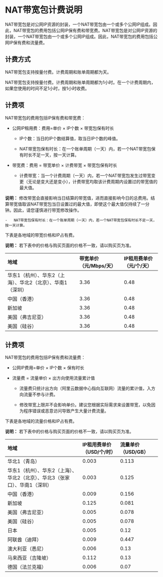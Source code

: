 # NAT带宽包计费说明

NAT带宽包是对公网IP资源的封装，一个NAT带宽包由一个或多个公网IP组成。因此，NAT带宽包的费用包括公网IP保有费和带宽费。NAT带宽包是对公网IP资源的封装，一个NAT带宽包由一个或多个公网IP组成。因此，NAT带宽包的费用包括公网IP保有费和流量费。

## 计费方式

NAT带宽包支持按量付费。计费周期和账单周期都为天。

NAT带宽包支持按量付费。计费周期和账单周期都为1小时。在一个计费周期内，如果您使用的时间不足1小时，按1小时收费。

## 计费项

NAT带宽包的费用包括IP保有费和带宽费：

-   公网IP租用费：费用=单价 × IP个数 × 带宽包保有时长

    -   IP个数：当日的IP个数结算值，取当日IP个数的峰值。

    -   NAT带宽包保有时长：在一个账单周期（一天）内，若一个NAT带宽包保有时长不足一天，按一天计算。

-   带宽费：费用 = 带宽单价 × 计费带宽 × 带宽包保有时长

    -   计费带宽：当一个计费周期（一天）内，若一个NAT带宽包发生过带宽变更（无论是变大还是变小），计费带宽均取该计费周期内设置过的带宽值的最大值。

**说明：** 修改带宽会直接影响当日结算的带宽值，进而直接影响今日的总费用。结算带宽值取该NAT带宽包当日设置过的最大值，即使这个最大值仅持续了一分钟。因此，请您谨慎进行带宽修改操作。

    -   NAT带宽包保有时长：在一个账单周期（一天）内，若一个NAT带宽包保有时长不足一天，按一天计算。


下表是各地域的带宽价格和IP占有费。

**说明：** 若下表中的价格与购买页面的价格不一致，请以购买页为准。

|地域|带宽单价（元/Mbps/天）|IP租用费单价（元/个/天）|
|:-|:-------------|:-------------|
|华东1（杭州）、华东2（上海）、华北2（北京）、华南1（深圳）|3.36|0.48|
|中国（香港）|3.36|0.48|
|新加坡|3.36|0.48|
|美国（弗吉尼亚）|3.36|0.48|
|美国（硅谷）|3.36|0.48|

## 计费项

NAT带宽包的费用包括IP保有费和流量费：

-   公网IP费用=单价 × IP个数 × 保有时长

-   流量费 = 流量单价 × 出方向使用流量累计值

    -   流量费只统计出方向（阿里云数据中心指向互联网）流量的累计值，入方向流量不参与计费。

    -   修改带宽上限并不会影响单价。建议您根据实际需求来设置带宽，以免因为程序错误或恶意访问导致产生大量计费流量。


下表是各地域的流量价格和IP占有费。

**说明：** 若下表中的价格与购买页面的价格不一致，请以购买页为准。

|地域|IP租用费单价（USD/个/时）|流量单价（USD/GB）|
|:-|:---------------|:-----------|
|华北1（青岛）|0.003|0.113|
|华东1（杭州）、华东2（上海）、华北2（北京）、华北3（张家口）、华南1（深圳）|0.003|0.125|
|中国（香港）|0.009|0.156|
|新加坡|0.125|0.081|
|美国（弗吉尼亚）|0.005|0.078|
|美国（硅谷）|0.005|0.078|
|日本|0.005|0.12|
|阿联酋（迪拜）|0.009|0.447|
|澳大利亚（悉尼）|0.006|0.13|
|马来西亚（吉隆坡）|0.112|0.13|
|德国（法兰克福）|0.006|0.07|

